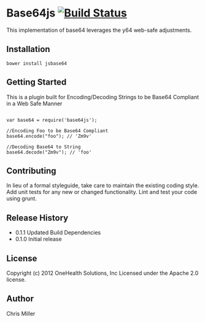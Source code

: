 # Base64js  [![Build Status](https://travis-ci.org/onehealth/base64js.png?branch=master)](https://travis-ci.org/onehealth/base64js) 

This implementation of base64 leverages the y64 web-safe adjustments.

## Installation

`bower install jsbase64`

## Getting Started

This is a plugin built for Encoding/Decoding Strings to be Base64 Compliant in a Web Safe Manner


```

var base64 = require('base64js');

//Encoding Foo to be Base64 Compliant
base64.encode("foo"); // 'Zm9v'

//Decoding Base64 to String
base64.decode("Zm9v"); // 'foo'

```

## Contributing
In lieu of a formal styleguide, take care to maintain the existing coding style. Add unit tests for any new or changed functionality. Lint and test your code using grunt.

## Release History


- 0.1.1 Updated Build Dependencies
- 0.1.0 Initial release

## License

Copyright (c) 2012 OneHealth Solutions, Inc
Licensed under the Apache 2.0 license.

## Author

Chris Miller
